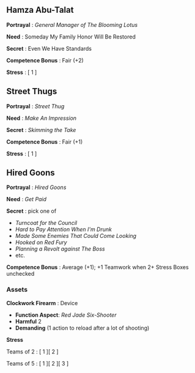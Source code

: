 
## Hamza Abu-Talat

**Portrayal**
: *General Manager of The Blooming Lotus*

**Need**
: Someday My Family Honor Will Be Restored

**Secret**
: Even We Have Standards

**Competence Bonus**
: Fair (+2)

**Stress**
: [ 1 ]

## Street Thugs

**Portrayal**
: *Street Thug*

**Need**
: *Make An Impression*

**Secret**
: *Skimming the Take*

**Competence Bonus**
: Fair (+1)

**Stress**
: [ 1 ]

## Hired Goons

**Portrayal**
: *Hired Goons*

**Need**
: *Get Paid*

**Secret**
: pick one of

- *Turncoat for the Council*
- *Hard to Pay Attention When I'm Drunk*
- *Made Some Enemies That Could Come Looking*
- *Hooked on _Red Fury_*
- *Planning a Revolt against The Boss*
- etc.

**Competence Bonus**
: Average (+1); +1 Teamwork when 2+ Stress Boxes unchecked

### Assets

**Clockwork Firearm**
: Device

- **Function Aspect**: *Red Jade Six-Shooter*
- **Harmful** 2
- **Demanding** (1 action to reload after a lot of shooting)

**Stress**

Teams of 2
: [ 1 ][ 2 ]

Teams of 5
: [ 1 ][ 2 ][ 3 ]

